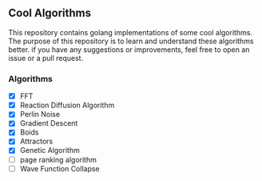 ## Cool Algorithms

This repository contains golang implementations of some cool algorithms. The purpose of this repository is to learn and understand these algorithms better. if you have any suggestions or improvements, feel free to open an issue or a pull request.

### Algorithms

- [x] FFT
- [x] Reaction Diffusion Algorithm
- [x] Perlin Noise
- [x] Gradient Descent
- [x] Boids
- [x] Attractors
- [x] Genetic Algorithm
- [ ] page ranking algorithm
- [ ] Wave Function Collapse
